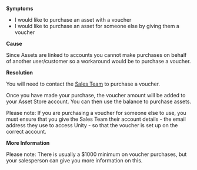 
        

<span class="wysiwyg-underline">**Symptoms** </span>

*   <span>I would like to purchase an asset with a voucher</span>
*   <span>I would like to purchase an asset for someone else by giving them a voucher</span>

<span class="wysiwyg-underline">**Cause** </span>

<span>Since Assets are linked to accounts you cannot make purchases on behalf of another user/customer so a workaround would be to purchase a voucher.</span>

<span class="wysiwyg-underline">**Resolution** </span>

<span>You will need to contact the [Sales Team](https://store.unity.com/contact?type=sales) to purchase a voucher.   
</span>

Once you have made your purchase, the voucher amount will be added to your Asset Store account. You can then use the balance to purchase assets.

Please note: If you are purchasing a voucher for someone else to use, you must ensure that you give the Sales Team their account details - the email address they use to access Unity - so that the voucher is set up on the correct account.

<span class="wysiwyg-underline">**More Information** </span>

<span>Please note: There is usually a \$1000 minimum on voucher purchases, but your salesperson can give you more information on this.</span>

      